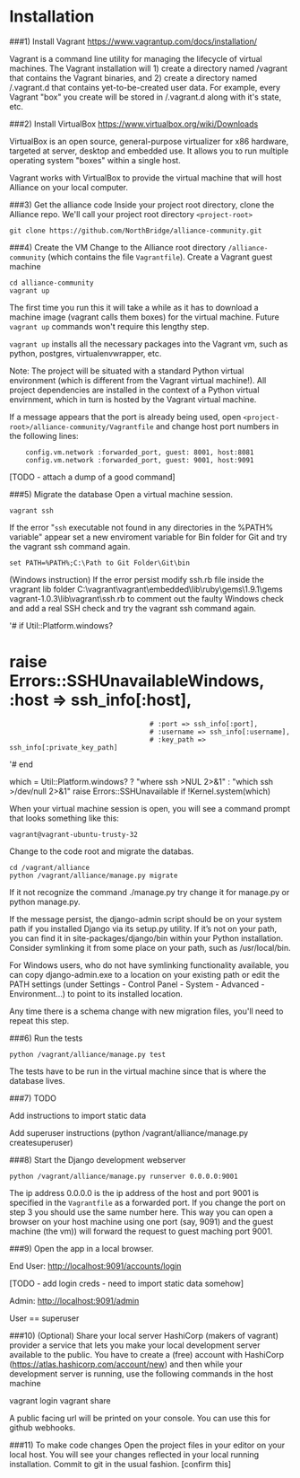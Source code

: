Installation
============

###1) Install Vagrant
https://www.vagrantup.com/docs/installation/

Vagrant is a command line utility for managing the lifecycle of virtual machines. The Vagrant installation will 1) create a directory named /vagrant that contains the Vagrant binaries, and 2) create a directory named /.vagrant.d that contains yet-to-be-created user data. For example, every Vagrant "box" you create will be stored in /.vagrant.d along with it's state, etc.

###2) Install VirtualBox
https://www.virtualbox.org/wiki/Downloads

VirtualBox is an open source, general-purpose virtualizer for x86 hardware, targeted at server, desktop and embedded use. It allows you to run multiple operating system "boxes" within a single host.

Vagrant works with VirtualBox to provide the virtual machine that will host Alliance on your local computer.

###3) Get the alliance code
Inside your project root directory, clone the Alliance repo. We'll call your project root directory `<project-root>`

```
git clone https://github.com/NorthBridge/alliance-community.git
```
    
###4) Create the VM
Change to the Alliance root directory `/alliance-community` (which contains the file `Vagrantfile`). Create a Vagrant guest machine

    cd alliance-community
    vagrant up
    
The first time you run this it will take a while as it has to download a machine image (vagrant calls them boxes) for the virtual machine. Future `vagrant up` commands won't require this lengthy step.

`vagrant up` installs all the necessary packages into the Vagrant vm, such as python, postgres, virtualenvwrapper, etc.

Note: The project will be situated with a standard Python virtual environment (which is different from the Vagrant virtual machine!). All project dependencies are installed in the context of a Python virtual envirnment, which in turn is hosted by the Vagrant virtual machine.

If a message appears that the port is already being used, open `<project-root>/alliance-community/Vagrantfile` and change host port numbers in the following lines:
```
    config.vm.network :forwarded_port, guest: 8001, host:8081
    config.vm.network :forwarded_port, guest: 9001, host:9091
```    
[TODO - attach a dump of a good command]

###5) Migrate the database
Open a virtual machine session.

    vagrant ssh

If the error "`ssh` executable not found in any directories in the %PATH%
variable" appear set a new enviroment variable for Bin folder for Git and
try the vagrant ssh command again.

    set PATH=%PATH%;C:\Path to Git Folder\Git\bin

(Windows instruction) If the error persist modify ssh.rb file inside the
vragrant lib folder C:\vagrant\vagrant\embedded\lib\ruby\gems\1.9.1\gems\
vagrant-1.0.3\lib\vagrant\ssh.rb to comment out the faulty Windows check 
and add a real SSH check and try the vagrant ssh command again.

'# if Util::Platform.windows?
  # raise Errors::SSHUnavailableWindows, :host => ssh_info[:host],
                                       # :port => ssh_info[:port],
                                       # :username => ssh_info[:username],
                                       # :key_path => ssh_info[:private_key_path]
'# end

which = Util::Platform.windows? ? "where ssh >NUL 2>&1" : "which ssh >/dev/null 2>&1"
raise Errors::SSHUnavailable if !Kernel.system(which)

When your virtual machine session is open, you will see a command prompt that looks something like this:

`vagrant@vagrant-ubuntu-trusty-32`

Change to the code root and migrate the databas.

    cd /vagrant/alliance
    python /vagrant/alliance/manage.py migrate

If it not recognize the command ./manage.py try change it for manage.py or python manage.py.

If the message persist, the django-admin script should be on your system path
if you installed Django via its setup.py utility. If it’s not on your path, you
can find it in site-packages/django/bin within your Python installation.
Consider symlinking it from some place on your path, such as /usr/local/bin.

For Windows users, who do not have symlinking functionality available, you
can copy django-admin.exe to a location on your existing path or edit the
PATH settings (under Settings - Control Panel - System - Advanced - 
Environment...) to point to its installed location.
    
Any time there is a schema change with new migration files, you'll need to
repeat this step.

###6) Run the tests

```
python /vagrant/alliance/manage.py test
```

The tests have to be run in the virtual machine since that is where the database lives.

###7) TODO

Add instructions to import static data 

Add superuser instructions (python /vagrant/alliance/manage.py createsuperuser)

###8) Start the Django development webserver

```
python /vagrant/alliance/manage.py runserver 0.0.0.0:9001
```

The ip address 0.0.0.0 is the ip address of the host and port 9001 is specified in the `Vagrantfile` as a forwarded port. If you change the port on step 3 you should use the same number here. This way you can open a browser on your host machine using one port (say, 9091) and the guest machine (the vm)) will forward the request to guest maching port 9001.

###9) Open the app in a local browser.

End User: [http://localhost:9091/accounts/login](http://localhost:9091/accounts/login)

[TODO - add login creds - need to import static data somehow]

Admin: [http://localhost:9091/admin](http://localhost:9091/admin)

User == superuser

###10) (Optional) Share your local server
HashiCorp (makers of vagrant) provider a service that lets you make your
local development server available to the public. You have to create
a (free) account with HashiCorp (https://atlas.hashicorp.com/account/new) and then
while your development server is running, use the following commands in the
host machine

   vagrant login
   vagrant share
   
A public facing url will be printed on your console. You can use this for
github webhooks.

###11) To make code changes
Open the project files in your editor on your local host. You will see your changes reflected in your local running installation. Commit to git in the usual fashion. [confirm this]


